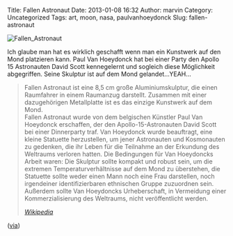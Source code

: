 Title: Fallen Astronaut
Date: 2013-01-08 16:32
Author: marvin
Category: Uncategorized
Tags: art, moon, nasa, paulvanhoeydonck
Slug: fallen-astronaut

![Fallen_Astronaut]({static}/images/Fallen_Astronaut.jpg)

Ich glaube man hat es wirklich geschafft wenn man ein Kunstwerk auf den
Mond platzieren kann. Paul Van Hoeydonck hat bei einer Party den Apollo
15 Astronauten David Scott kennegelernt und sogleich diese Möglichkeit
abgegriffen. Seine Skulptur ist auf dem Mond gelandet...YEAH...

> Fallen Astronaut ist eine 8,5 cm große Aluminiumskulptur, die einen
> Raumfahrer in einem Raumanzug darstellt. Zusammen mit einer
> dazugehörigen Metallplatte ist es das einzige Kunstwerk auf dem Mond.  
>  Fallen Astronaut wurde von dem belgischen Künstler Paul Van Hoeydonck
> erschaffen, der den Apollo-15-Astronauten David Scott bei einer
> Dinnerparty traf. Van Hoeydonck wurde beauftragt, eine kleine
> Statuette herzustellen, um jener Astronauten und Kosmonauten zu
> gedenken, die ihr Leben für die Teilnahme an der Erkundung des
> Weltraums verloren hatten. Die Bedingungen für Van Hoeydoncks Arbeit
> waren: Die Skulptur sollte kompakt und robust sein, um die extremen
> Temperaturverhältnisse auf dem Mond zu überstehen, die Statuette
> sollte weder einen Mann noch eine Frau darstellen, noch irgendeiner
> identifizierbaren ethnischen Gruppe zuzuordnen sein. Außerdem sollte
> Van Hoeydoncks Urheberschaft, in Vermeidung einer Kommerzialisierung
> des Weltraums, nicht veröffentlicht werden.  
>
> <cite>[Wikipedia](https://de.wikipedia.org/wiki/Fallen_Astronaut)</cite>

([via](http://laughingsquid.com/fallen-astronaut-a-figure-sculpture-that-was-left-on-the-moon-in-1971/))

